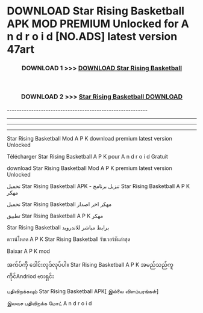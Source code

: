 # DOWNLOAD Star Rising Basketball  APK MOD PREMIUM Unlocked for A n d r o i d [NO.ADS] latest version 47art 



<div align="center">

<h3>DOWNLOAD 1 >>> <a href="https://getmod2.web.app/?judul=Star Rising Basketball ">DOWNLOAD Star Rising Basketball </a></h3><br>

<h3>DOWNLOAD 2 >>> <a href="https://getmod2.web.app/?judul=Star Rising Basketball ">Star Rising Basketball  DOWNLOAD </a></h3>

</div>
----------------------------------------------------------

----------------------------------------------------------

----------------------------------------------------------

----------------------------------------------------------

Star Rising Basketball  Mod A P K download premium latest version Unlocked

Télécharger Star Rising Basketball  A P K pour A n d r o i d Gratuit

download Star Rising Basketball  Mod A P K premium latest version Unlocked

تحميل Star Rising Basketball  APK - تنزيل برنامج Star Rising Basketball  A P K مهكر

تحميل Star Rising Basketball  مهكر اخر اصدار

تطبيق Star Rising Basketball  A P K مهكر

Star Rising Basketball  برابط مباشر للاندرويد

ดาวน์โหลด A P K Star Rising Basketball  รับเวอร์ชันล่าสุด

Baixar A P K mod

အက်ပ်ကို ဒေါင်းလုဒ်လုပ်ပါ။ Star Rising Basketball  A P K အမည်သည်ကူကိုင်Andriod ဗားရှင်း

பதிவிறக்கவும் Star Rising Basketball  APK[ இல்லை விளம்பரங்கள்] 
 
இலவச பதிவிறக்க மோட் A n d r o i d




